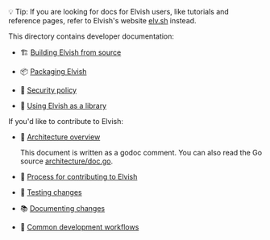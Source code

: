 💡 Tip: If you are looking for docs for Elvish users, like tutorials and
reference pages, refer to Elvish's website [elv.sh](https://elv.sh) instead.

This directory contains developer documentation:

-   🏗️ [Building Elvish from source](building.md)

-   📦 [Packaging Elvish](packaging.md)

-   🔑 [Security policy](security.md)

-   🧩 [Using Elvish as a library](elvish-as-library.md)

If you'd like to contribute to Elvish:

-   🏢
    [Architecture overview](https://pkg.go.dev/src.elv.sh@master/docs/architecture)

    This document is written as a godoc comment. You can also read the Go source
    [architecture/doc.go](architecture/doc.go).

-   👋 [Process for contributing to Elvish](contributing.md)

-   🧪 [Testing changes](testing.md)

-   📚 [Documenting changes](documenting.md)

-   🔧 [Common development workflows](workflows.md)
